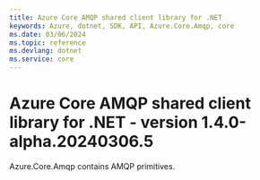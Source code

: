 ```yaml
---
title: Azure Core AMQP shared client library for .NET
keywords: Azure, dotnet, SDK, API, Azure.Core.Amqp, core
ms.date: 03/06/2024
ms.topic: reference
ms.devlang: dotnet
ms.service: core
---
```

# Azure Core AMQP shared client library for .NET - version 1.4.0-alpha.20240306.5 


Azure.Core.Amqp contains AMQP primitives. 

